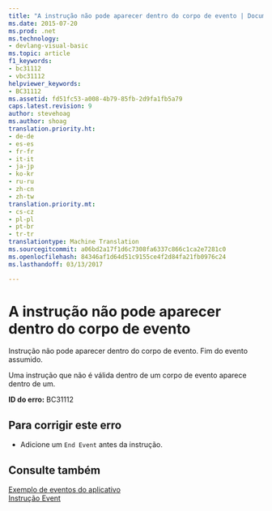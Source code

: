 ```yaml
---
title: "A instrução não pode aparecer dentro do corpo de evento | Documentos do Microsoft"
ms.date: 2015-07-20
ms.prod: .net
ms.technology:
- devlang-visual-basic
ms.topic: article
f1_keywords:
- bc31112
- vbc31112
helpviewer_keywords:
- BC31112
ms.assetid: fd51fc53-a008-4b79-85fb-2d9fa1fb5a79
caps.latest.revision: 9
author: stevehoag
ms.author: shoag
translation.priority.ht:
- de-de
- es-es
- fr-fr
- it-it
- ja-jp
- ko-kr
- ru-ru
- zh-cn
- zh-tw
translation.priority.mt:
- cs-cz
- pl-pl
- pt-br
- tr-tr
translationtype: Machine Translation
ms.sourcegitcommit: a06bd2a17f1d6c7308fa6337c866c1ca2e7281c0
ms.openlocfilehash: 84346af1d64d51c9155ce4f2d84fa21fb0976c24
ms.lasthandoff: 03/13/2017

---
```

# <a name="statement-cannot-appear-within-an-event-body"></a>A instrução não pode aparecer dentro do corpo de evento
Instrução não pode aparecer dentro do corpo de evento. Fim do evento assumido.  
  
 Uma instrução que não é válida dentro de um corpo de evento aparece dentro de um.  
  
 **ID do erro:** BC31112  
  
## <a name="to-correct-this-error"></a>Para corrigir este erro  
  
-   Adicione um `End Event` antes da instrução.  
  
## <a name="see-also"></a>Consulte também  
 [Exemplo de eventos do aplicativo](http://msdn.microsoft.com/en-us/289a787f-b97e-43c8-a304-fe95e45f4a0d)   
 [Instrução Event](../../visual-basic/language-reference/statements/event-statement.md)
